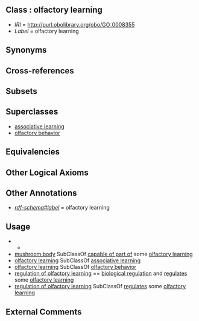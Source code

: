 
## Class : olfactory learning

 * *IRI* = http://purl.obolibrary.org/obo/GO_0008355
 * *Label* = olfactory learning

## Synonyms


## Cross-references


## Subsets


## Superclasses

 * [associative learning](../../GO/06/GO_0008306.md)
 * [olfactory behavior](../../GO/48/GO_0042048.md)

## Equivalencies


## Other Logical Axioms


## Other Annotations

 * *[rdf-schema#label](../../el/rdf-schema#label.md)* = olfactory learning

## Usage

 * -
 * [mushroom body](../../UBERON/58/UBERON_0001058.md) SubClassOf [capable of part of](../../RO/16/RO_0002216.md) some [olfactory learning](../../GO/55/GO_0008355.md)
 * [olfactory learning](../../GO/55/GO_0008355.md) SubClassOf [associative learning](../../GO/06/GO_0008306.md)
 * [olfactory learning](../../GO/55/GO_0008355.md) SubClassOf [olfactory behavior](../../GO/48/GO_0042048.md)
 * [regulation of olfactory learning](../../GO/28/GO_0090328.md) == [biological regulation](../../GO/07/GO_0065007.md) and [regulates](../../RO/11/RO_0002211.md) some [olfactory learning](../../GO/55/GO_0008355.md)
 * [regulation of olfactory learning](../../GO/28/GO_0090328.md) SubClassOf [regulates](../../RO/11/RO_0002211.md) some [olfactory learning](../../GO/55/GO_0008355.md)

## External Comments

